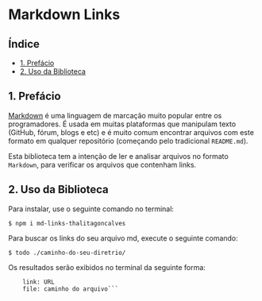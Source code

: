 # Markdown Links

## Índice

* [1. Prefácio](#1-prefácio)
* [2. Uso da Biblioteca](#2-uso-da-biblioteca)

## 1. Prefácio

[Markdown](https://pt.wikipedia.org/wiki/Markdown) é uma linguagem de marcação
muito popular entre os programadores. É usada em muitas plataformas que
manipulam texto (GitHub, fórum, blogs e etc) e é muito comum encontrar arquivos
com este formato em qualquer repositório (começando pelo tradicional
`README.md`).

Esta biblioteca tem a intenção de ler e analisar arquivos no formato
`Markdown`, para verificar os arquivos que contenham links.


## 2. Uso da Biblioteca

Para instalar, use o seguinte comando no terminal: 

```$ npm i md-links-thalitagoncalves```

Para buscar os links do seu arquivo md, execute o seguinte comando: 

```$ todo ./caminho-do-seu-diretrio/```

Os resultados serão exibidos no terminal da seguinte forma:

``` text: texto "clicável"
    link: URL
    file: caminho do arquivo```
